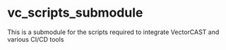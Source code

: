 # vc_scripts_submodule
This is a submodule for the scripts required to integrate VectorCAST and various CI/CD tools
